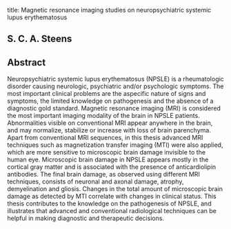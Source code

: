 title: Magnetic resonance imaging studies on neuropsychiatric systemic lupus erythematosus

## S. C. A. Steens

## Abstract
Neuropsychiatric systemic lupus erythematosus (NPSLE) is a rheumatologic disorder causing neurologic, psychiatric and/or psychologic symptoms. The most important clinical problems are the aspecific nature of signs and symptoms, the limited knowledge on pathogenesis and the absence of a diagnostic gold standard. Magnetic resonance imaging (MRI) is considered the most important imaging modality of the brain in NPSLE patients. Abnormalities visible on conventional MRI appear anywhere in the brain, and may normalize, stabilize or increase with loss of brain parenchyma. Apart from conventional MRI sequences, in this thesis advanced MRI techniques such as magnetization transfer imaging (MTI) were also applied, which are more sensitive to microscopic brain damage invisible to the human eye. Microscopic brain damage in NPSLE appears mostly in the cortical gray matter and is associated with the presence of anticardiolipin antibodies. The final brain damage, as observed using different MRI techniques, consists of neuronal and axonal damage, atrophy, demyelination and gliosis. Changes in the total amount of microscopic brain damage as detected by MTI correlate with changes in clinical status. This thesis contributes to the knowledge on the pathogenesis of NPSLE, and illustrates that advanced and conventional radiological techniques can be helpful in making diagnostic and therapeutic decisions.


